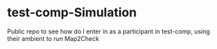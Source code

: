 # test-comp-Simulation
Public repo to see how do I enter in as a participant in test-comp, using their ambient to run Map2Check

